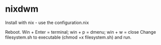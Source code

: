 # nixdwm
Install with nix - use the configuration.nix

Reboot. Win + Enter = terminal; win + p = dmenu; win + w = close
Change filesystem.sh to executable (chmod +x filesystem.sh) and run.
